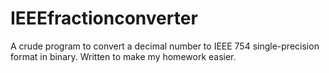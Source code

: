# IEEEfractionconverter
A crude program to convert a decimal number to IEEE 754 single-precision format in binary. Written to make my homework easier.
